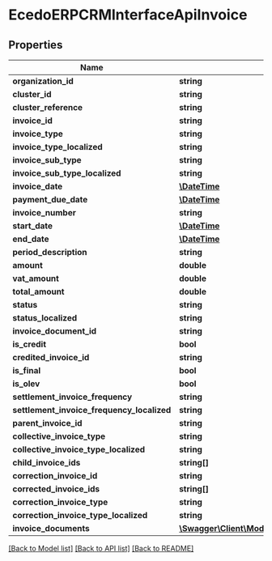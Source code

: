 # EcedoERPCRMInterfaceApiInvoice

## Properties
Name | Type | Description | Notes
------------ | ------------- | ------------- | -------------
**organization_id** | **string** |  | [optional] 
**cluster_id** | **string** |  | [optional] 
**cluster_reference** | **string** |  | [optional] 
**invoice_id** | **string** |  | [optional] 
**invoice_type** | **string** |  | [optional] 
**invoice_type_localized** | **string** |  | [optional] 
**invoice_sub_type** | **string** |  | [optional] 
**invoice_sub_type_localized** | **string** |  | [optional] 
**invoice_date** | [**\DateTime**](\DateTime.md) |  | [optional] 
**payment_due_date** | [**\DateTime**](\DateTime.md) |  | [optional] 
**invoice_number** | **string** |  | [optional] 
**start_date** | [**\DateTime**](\DateTime.md) |  | [optional] 
**end_date** | [**\DateTime**](\DateTime.md) |  | [optional] 
**period_description** | **string** |  | [optional] 
**amount** | **double** |  | [optional] 
**vat_amount** | **double** |  | [optional] 
**total_amount** | **double** |  | [optional] 
**status** | **string** |  | [optional] 
**status_localized** | **string** |  | [optional] 
**invoice_document_id** | **string** |  | [optional] 
**is_credit** | **bool** |  | [optional] 
**credited_invoice_id** | **string** |  | [optional] 
**is_final** | **bool** |  | [optional] 
**is_olev** | **bool** |  | [optional] 
**settlement_invoice_frequency** | **string** |  | [optional] 
**settlement_invoice_frequency_localized** | **string** |  | [optional] 
**parent_invoice_id** | **string** |  | [optional] 
**collective_invoice_type** | **string** |  | [optional] 
**collective_invoice_type_localized** | **string** |  | [optional] 
**child_invoice_ids** | **string[]** |  | [optional] 
**correction_invoice_id** | **string** |  | [optional] 
**corrected_invoice_ids** | **string[]** |  | [optional] 
**correction_invoice_type** | **string** |  | [optional] 
**correction_invoice_type_localized** | **string** |  | [optional] 
**invoice_documents** | [**\Swagger\Client\Model\EcedoERPCRMInterfaceApiDocument[]**](EcedoERPCRMInterfaceApiDocument.md) |  | [optional] 

[[Back to Model list]](../README.md#documentation-for-models) [[Back to API list]](../README.md#documentation-for-api-endpoints) [[Back to README]](../README.md)


